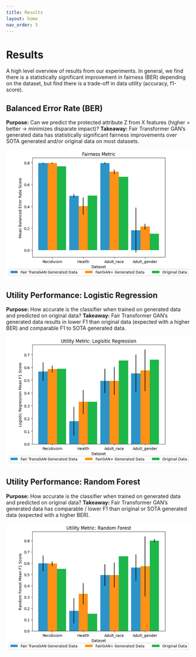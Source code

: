 ```yaml
---
title: Results
layout: home
nav_order: 3
---
```


# Results
A high level overview of results from our experiments. In general, we find there is a statistically significant improvement in fairness (BER) depending on the dataset, but find there is a trade-off in data utility (accuracy, f1-score).

## Balanced Error Rate (BER)
**Purpose:** Can we predict the protected attribute Z from X features (higher = better -> minimizes disparate impact)?
**Takeaway:**  Fair Transformer GAN’s generated data has statistically significant fairness improvements over SOTA generated and/or original data on most datasets.

![](/images/ber_results.png)

## Utility Performance: Logistic Regression
**Purpose:** How accurate is the classifier when trained on generated data and predicted on original data?
**Takeaway:**  Fair Transformer GAN’s generated data results in lower F1 than original data (expected with a higher BER) and comparable F1 to SOTA generated data.

![](/images/lr_results.png)

## Utility Performance: Random Forest
**Purpose:** How accurate is the classifier when trained on generated data and predicted on original data?
**Takeaway:**  Fair Transformer GAN’s generated data has comparable / lower F1 than original or SOTA generated data (expected with a higher BER).

![](/images/rf_results.png)
